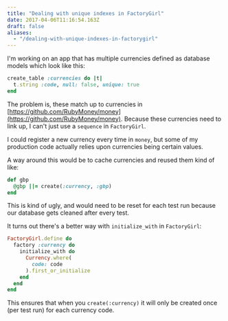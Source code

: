 ```yaml
---
title: "Dealing with unique indexes in FactoryGirl"
date: 2017-04-06T11:16:54.163Z
draft: false
aliases:
  - "/dealing-with-unique-indexes-in-factorygirl"
---
```

I'm working on an app that has multiple currencies defined as database models which look like this:

```ruby
create_table :currencies do |t|
  t.string :code, null: false, unique: true
end
```

The problem is, these match up to currencies in [https://github.com/RubyMoney/money](https://github.com/RubyMoney/money). Because these currencies need to link up, I can't just use a `sequence` in `FactoryGirl`.

I could register a new currency every time in `money`, but some of my production code actually relies upon currencies being certain values.

A way around this would be to cache currencies and reused them kind of like:

```ruby
def gbp
  @gbp ||= create(:currency, :gbp)
end
```

This is kind of ugly, and would need to be reset for each test run because our database gets cleaned after every test.

It turns out there's a better way with `initialize_with` in `FactoryGirl`:

```ruby
FactoryGirl.define do
  factory :currency do
    initialize_with do
      Currency.where(
        code: code
      ).first_or_initialize
    end
  end
end
```

This ensures that when you `create(:currency)` it will only be created once (per test run) for each currency code.                                                                                                                                                                  